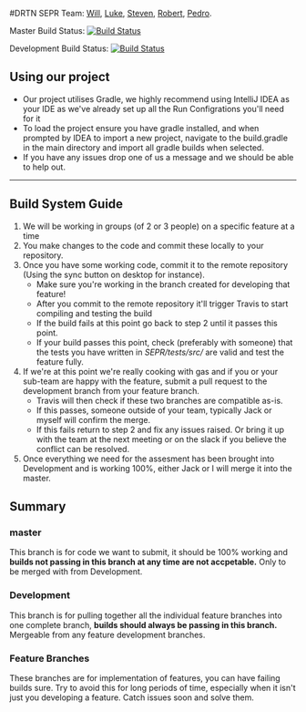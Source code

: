 #DRTN SEPR
Team: [Will](https://github.com/will6767), [Luke](https://github.com/lrj509), [Steven](https://github.com/smt529), [Robert](https://github.com/ras570), [Pedro](https://github.com/Wigder).


Master Build Status:      [![Build Status](https://travis-ci.org/SEPR-York/SEPR.svg?branch=master)](https://travis-ci.org/SEPR-York/SEPR)

Development Build Status: [![Build Status](https://travis-ci.org/SEPR-York/SEPR.svg?branch=master)](https://travis-ci.org/SEPR-York/SEPR)


## Using our project
- Our project utilises Gradle, we highly recommend using IntelliJ IDEA as your IDE as we've already set up all the Run Configrations you'll need for it
- To load the project ensure you have gradle installed, and when prompted by IDEA to import a new project, navigate to the build.gradle in the main directory and import all gradle builds when selected.
- If you have any issues drop one of us a message and we should be able to help out.

---

## Build System Guide

1. We will be working in groups (of 2 or 3 people) on a specific feature at a time
2. You make changes to the code and commit these locally to your repository.
3. Once you have some working code, commit it to the remote repository (Using the sync button on desktop for instance).
	* Make sure you're working in the branch created for developing that feature!
	* After you commit to the remote repository it'll trigger Travis to start compiling and testing the build
	* If the build fails at this point go back to step 2 until it passes this point.
	* If your build passes this point, check (preferably with someone) that the tests you have written in *SEPR/tests/src/* are valid and test the feature fully.
4. If we're at this point we're really cooking with gas and if you or your sub-team are happy with the feature, submit a pull request to the development branch from your feature branch.
	* Travis will then check if these two branches are compatible as-is. 
	* If this passes, someone outside of your team, typically Jack or myself will confirm the merge.
	* If this fails return to step 2 and fix any issues raised. Or bring it up with the team at the next meeting or on the slack if you believe the conflict can be resolved.
5. Once everything we need for the assesment has been brought into Development and is working 100%, either Jack or I will merge it into the master.

## Summary
### master
This branch is for code we want to submit, it should be 100% working and **builds not passing in this branch at any time are not accpetable.** Only to be merged with from Development.
### Development
This branch is for pulling together all the individual feature branches into one complete branch, **builds should always be passing in this branch.** Mergeable from any feature development branches.
### Feature Branches
These branches are for implementation of features, you can have failing builds sure. Try to avoid this for long periods of time, especially when it isn't just you developing a feature. Catch issues soon and solve them.
